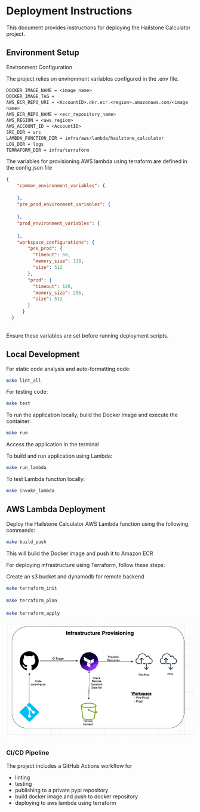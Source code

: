 # Deployment Instructions

This document provides instructions for deploying the Hailstone Calculator project.

## Environment Setup


Environment Configuration

The project relies on environment variables configured in the .env file.

```
DOCKER_IMAGE_NAME = <image name>
DOCKER_IMAGE_TAG = 
AWS_ECR_REPO_URI = <AccountID>.dkr.ecr.<region>.amazonaws.com/<image name>
AWS_ECR_REPO_NAME = <ecr_repository_name>
AWS_REGION = <aws region>
AWS_ACCOUNT_ID = <AccountID>
SRC_DIR = src
LAMBDA_FUNCTION_DIR = infra/aws/lambda/hailstone_calculator
LOG_DIR = logs
TERRAFORM_DIR = infra/terraform
```

The variables for provisioning AWS lambda using terraform are defined in the config.json file

```json
{
    "common_environment_variables": {
      
    },
    "pre_prod_environment_variables": {
      
    },
    "prod_environment_variables": {
      
    },
    "workspace_configurations": {
        "pre_prod": {
          "timeout": 60,
          "memory_size": 128,
          "size": 512
        },
        "prod": {
          "timeout": 120,
          "memory_size": 256,
          "size": 512
        }
      }
  }
  
```


Ensure these variables are set before running deployment scripts.



## Local Development

For static code analysis and auto-formatting code:

```bash
make lint_all
```


For testing code:

```bash
make test
```

To run the application locally, build the Docker image and execute the container:

```bash
make run
```
Access the application in the terminal

To build and run application using Lambda:

```bash
make run_lambda
```
To test Lambda function locally:

```bash
make invoke_lambda
```


## AWS Lambda Deployment

Deploy the Hailstone Calculator AWS Lambda function using the following commands:

```bash
make build_push
```

This will build the Docker image and push it to Amazon ECR

For deploying infrastructure using Terraform, follow these steps:

Create an s3 bucket and dynamodb for remote backend

```bash
make terraform_init

make terraform_plan

make terraform_apply
```

![IaC](iac.png)


### CI/CD Pipeline

The project includes a GitHub Actions workflow for 

- linting
- testing
- publishing to a private pypi repository 
- build docker image and push to docker repository 
- deploying to aws lambda using terraform



